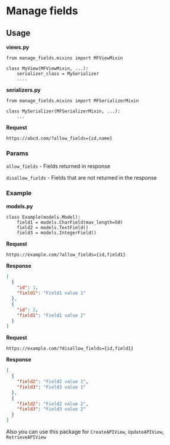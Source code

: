 # Manage fields

## Usage

**views.py**

```pycon
from manage_fields.mixins import MFViewMixin

class MyView(MFViewMixin, ...):
    serializer_class = MySerializer
    ....
```

**serializers.py**

```pycon
from manage_fields.mixins import MFSerializerMixin

class MySerializer(MFSerializerMixin, ...):
    ...
```

**Request**

```text
https://abcd.com/?allow_fields={id,name}
```

### Params

`allow_fields` - Fields returned in response

`disallow_fields` - Fields that are not returned in the response

### Example

**models.py**

```pycon
class Example(models.Model):
    field1 = models.CharField(max_length=50)
    field2 = models.TextField()
    field3 = models.IntegerField()
```

**Request**

```text
https://example.com/?allow_fields={id,field1}
```

**Response**

```json
[
  {
    "id": 1,
    "field1": "Field1 value 1"
  },
  {
    "id": 2,
    "field1": "Field1 value 2"
  }
]
```

**Request**

```text
https://example.com/?disallow_fields={id,field1}
```

**Response**

```json
[
  {
    "field2": "Field2 value 1",
    "field3": "Field3 value 1"
  },
  {
    "field2": "Field2 value 2",
    "field3": "Field3 value 2"
  }
]
```

Also you can use this package for `CreateAPIView`, `UpdateAPIView`, `RetrieveAPIView`
